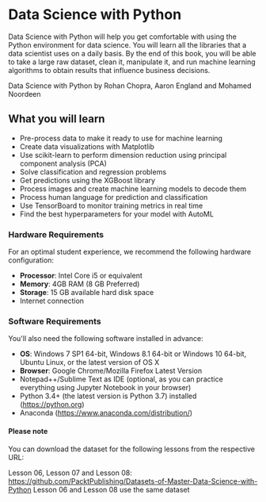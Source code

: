 

# Data Science with Python
Data Science with Python will help you get comfortable with using the Python environment for data science. You will learn all the libraries that a data scientist uses on a daily basis. By the end of this book, you will be able to take a large raw dataset, clean it, manipulate it, and run machine learning algorithms to obtain results that influence business decisions. 

Data Science with Python by Rohan Chopra, Aaron England and Mohamed Noordeen

## What you will learn
*	Pre-process data to make it ready to use for machine learning
*  Create data visualizations with Matplotlib
*	Use scikit-learn to perform dimension reduction using principal component analysis (PCA)
*	Solve classification and regression problems
*	Get predictions using the XGBoost library
*	Process images and create machine learning models to decode them
*	Process human language for prediction and classification
*	Use TensorBoard to monitor training metrics in real time
*	Find the best hyperparameters for your model with AutoML



### Hardware Requirements
For an optimal student experience, we recommend the following hardware configuration:
* **Processor**: Intel Core i5 or equivalent
* **Memory**: 4GB RAM (8 GB Preferred)
* **Storage**: 15 GB available hard disk space
* Internet connection

### Software Requirements
You'll also need the following software installed in advance:
* **OS**: Windows 7 SP1 64-bit, Windows 8.1 64-bit or Windows 10 64-bit, Ubuntu Linux, or the latest version of OS X
* **Browser**: Google Chrome/Mozilla Firefox Latest Version
* Notepad++/Sublime Text as IDE (optional, as you can practice everything using Jupyter Notebook in your browser)
* Python 3.4+ (the latest version is Python 3.7) installed (https://python.org)
* Anaconda (https://www.anaconda.com/distribution/)



#### Please note
You can download the dataset for the following lessons from the respective URL:

Lesson 06, Lesson 07 and Lesson 08: https://github.com/PacktPublishing/Datasets-of-Master-Data-Science-with-Python
Lesson 06 and Lesson 08 use the same dataset

